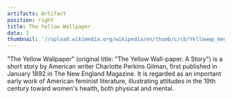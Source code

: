 ```yaml
---
artifacts: Artifact
position: right
title: The Yellow Wallpaper
data: 1
thumbnail: '//upload.wikimedia.org/wikipedia/en/thumb/c/cb/Yellowwp_med.jpg/200px-Yellowwp_med.jpg'
---
```


"The Yellow Wallpaper" (original title: "The Yellow Wall-paper. A Story") is a short story by American writer Charlotte Perkins Gilman, first published in January 1892 in The New England Magazine. It is regarded as an important early work of American feminist literature, illustrating attitudes in the 19th century toward women's health, both physical and mental.